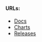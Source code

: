 #### URLs:
- [Docs](https://metallb.universe.tf/)
- [Charts](https://github.com/metallb/metallb/tree/main/charts/metallb)
- [Releases](https://metallb.universe.tf/release-notes/)
